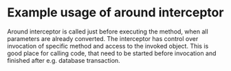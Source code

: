 # Example usage of around interceptor 

Around interceptor is called just before executing the method, when all parameters are already converted.
The interceptor has control over invocation of specific method and access to the invoked object.
This is good place for calling code, that need to be started before invocation and finished after e.g.
database transaction.